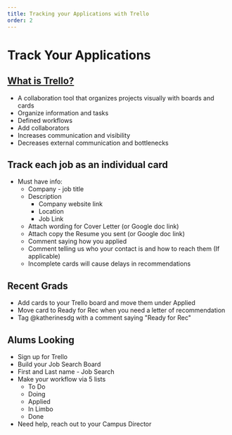 ```yaml
---
title: Tracking your Applications with Trello
order: 2
---
```


# Track Your Applications

## [What is Trello?](https://www.youtube.com/watch?v=tVooja0Ta5I)

- A collaboration tool that organizes projects visually with boards and cards
- Organize information and tasks
- Defined workflows
- Add collaborators
- Increases communication and visibility
- Decreases external communication and bottlenecks

## Track each job as an individual card

- Must have info:
  - Company - job title
  - Description
    - Company website link
    - Location
    - Job Link
  - Attach wording for Cover Letter (or Google doc link)
  - Attach copy the Resume you sent (or Google doc link)
  - Comment saying how you applied
  - Comment telling us who your contact is and how to reach them (If applicable)
  - Incomplete cards will cause delays in recommendations

## Recent Grads

- Add cards to your Trello board and move them under Applied
- Move card to Ready for Rec when you need a letter of recommendation
- Tag @katherinesdg with a comment saying "Ready for Rec"

## Alums Looking

- Sign up for Trello
- Build your Job Search Board
- First and Last name - Job Search
- Make your workflow via 5 lists
  - To Do
  - Doing
  - Applied
  - In Limbo
  - Done
- Need help, reach out to your Campus Director
